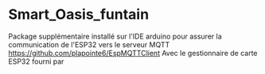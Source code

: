 # Smart_Oasis_funtain
Package supplémentaire installé sur l'IDE arduino pour assurer la communication de l'ESP32 vers le serveur MQTT
  https://github.com/plapointe6/EspMQTTClient
  Avec le gestionnaire de carte ESP32 fourni par 
